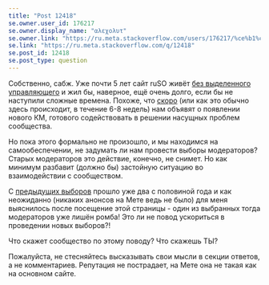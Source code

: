 ```yaml
---
title: "Post 12418"
se.owner.user_id: 176217
se.owner.display_name: "αλεχολυτ"
se.owner.link: "https://ru.meta.stackoverflow.com/users/176217/%ce%b1%ce%bb%ce%b5%cf%87%ce%bf%ce%bb%cf%85%cf%84"
se.link: "https://ru.meta.stackoverflow.com/q/12418"
se.post_id: 12418
se.post_type: question
---
```

<p>Собственно, сабж. Уже почти 5 лет сайт ruSO живёт <a href="https://ru.meta.stackoverflow.com/q/7545/176217">без выделенного управляющего</a> и жил бы, наверное, ещё очень долго, если бы не наступили сложные времена. Похоже, что <a href="https://ru.meta.stackoverflow.com/a/12417/176217">скоро</a> (или как это обычно здесь происходит, в течение 6-8 недель) нам объявят о появлении нового КМ, готового содействовать в решении насущных проблем сообщества.</p>
<p>Но пока этого формально не произошло, и мы находимся на самообеспечении, не задумать ли нам провести выборы модераторов? Старых модераторов это действие, конечно, не снимет. Но как минимум разбавит (должно бы) застойную ситуацию во взаимодействии с сообществом.</p>
<p>С <a href="https://ru.stackoverflow.com/election/4">предыдущих выборов</a> прошло уже два с половиной года и как неожиданно (никаких анонсов на Мете ведь не было) для меня выяснилось после посещение этой страницы - один из выбранных тогда модераторов уже лишён ромба! Это ли не повод ускориться в проведении новых выборов?!</p>
<p>Что скажет сообщество по этому поводу? Что скажешь ТЫ?</p>
<p>Пожалуйста, не стесняйтесь высказывать свои мысли в секции ответов, а не комментариев. Репутация не пострадает, на Мете она не такая как на основном сайте.</p>
